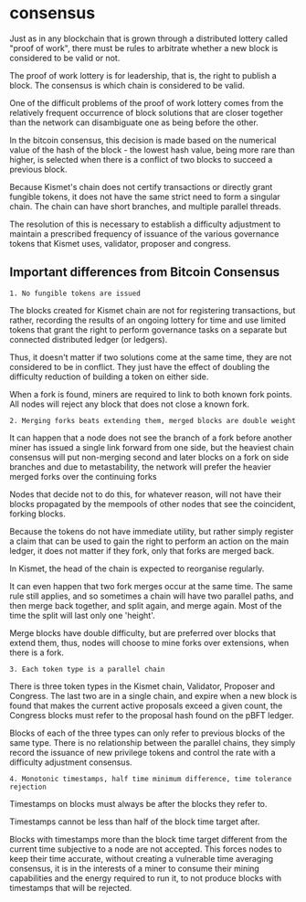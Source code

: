 # consensus

Just as in any blockchain that is grown through a distributed lottery called "proof of work", there must be rules to arbitrate whether a new block is considered to be valid or not.

The proof of work lottery is for leadership, that is, the right to publish a block. The consensus is which chain is considered to be valid.

One of the difficult problems of the proof of work lottery comes from the relatively frequent occurrence of block solutions that are closer together than the network can disambiguate one as being before the other.

In the bitcoin consensus, this decision is made based on the numerical value of the hash of the block - the lowest hash value, being more rare than higher, is selected when there is a conflict of two blocks to succeed a previous block.

Because Kismet's chain does not certify transactions or directly grant fungible tokens, it does not have the same strict need to form a singular chain. The chain can have short branches, and multiple parallel threads. 

The resolution of this is necessary to establish a difficulty adjustment to maintain a prescribed frequency of issuance of the various governance tokens that Kismet uses, validator, proposer and congress.

## Important differences from Bitcoin Consensus

    1. No fungible tokens are issued

The blocks created for Kismet chain are not for registering transactions, but rather, recording the results of an ongoing lottery for time and use limited tokens that grant the right to perform governance tasks on a separate but connected distributed ledger (or ledgers).

Thus, it doesn't matter if two solutions come at the same time, they are not considered to be in conflict. They just have the effect of doubling the difficulty reduction of building a token on either side.

When a fork is found, miners are required to link to both known fork points. All nodes will reject any block that does not close a known fork.

    2. Merging forks beats extending them, merged blocks are double weight

It can happen that a node does not see the branch of a fork before another miner has issued a single link forward from one side, but the heaviest chain consensus will put non-merging second and later blocks on a fork on side branches and due to metastability, the network will prefer the heavier merged forks over the continuing forks

Nodes that decide not to do this, for whatever reason, will not have their blocks propagated by the mempools of other nodes that see the coincident, forking blocks.

Because the tokens do not have immediate utility, but rather simply register a claim that can be used to gain the right to perform an action on the main ledger, it does not matter if they fork, only that forks are merged back.

In Kismet, the head of the chain is expected to reorganise regularly.

It can even happen that two fork merges occur at the same time. The same rule still applies, and so sometimes a chain will have two parallel paths, and then merge back together, and split again, and merge again. Most of the time the split will last only one 'height'.

Merge blocks have double difficulty, but are preferred over blocks that extend them, thus, nodes will choose to mine forks over extensions, when there is a fork.

    3. Each token type is a parallel chain

There is three token types in the Kismet chain, Validator, Proposer and Congress. The last two are in a single chain, and expire when a new block is found that makes the current active proposals exceed a given count, the Congress blocks must refer to the proposal hash found on the pBFT ledger.

Blocks of each of the three types can only refer to previous blocks of the same type. There is no relationship between the parallel chains, they simply record the issuance of new privilege tokens and control the rate with a difficulty adjustment consensus.

    4. Monotonic timestamps, half time minimum difference, time tolerance rejection

Timestamps on blocks must always be after the blocks they refer to.

Timestamps cannot be less than half of the block time target after.

Blocks with timestamps more than the block time target different from the current time subjective to a node are not accepted. This forces nodes to keep their time accurate, without creating a vulnerable time averaging consensus, it is in the interests of a miner to consume their mining capabilities and the energy required to run it, to not produce blocks with timestamps that will be rejected.